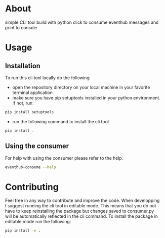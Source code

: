 # About
simple CLI tool build with python click to consume eventhub messages and print to console

# Usage

## Installation
To run this cli tool locally do the following

- open the repository directory on your local machine in your favorite terminal application
- make sure you have pip setuptools installed in your python environment. If not, run:

```bash
pip install setuptools
```
- run the following command to install the cli tool 
```bash
pip install .
```

## Using the consumer
For help with using the consumer please refer to the help. 

```bash
eventhub-consume --help
```

# Contributing
Feel free in any way to contribute and improve the code. When developping I suggest running the cli tool in editable mode. This means that you do not have to keep reinstalling the package but changes saved to consumer.py will be automatically reflected in the cli command. To install the package in editable mode run the following:

```bash
pip install -e .
```



